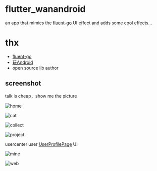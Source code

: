 # flutter_wanandroid

an app that mimics the [fluent-go](https://github.com/alibaba/flutter-go) UI effect and adds some cool effects...



# thx

-  [fluent-go](https://github.com/alibaba/flutter-go) 
- [玩Android](https://www.wanandroid.com/)
- open source lib author

## screenshot

talk is cheap，show me the picture



![home](/screenshot/home.png)

![cat](/screenshot/cat.png)

![collect](/screenshot/collect.png)

![project](/screenshot/project.png)

usercenter user [UserProfilePage](https://github.com/xuelongqy/flutter_easyrefresh/blob/v2/example/lib/page/sample/user_profile.dart) UI

![mine](/screenshot/mine.png)

![web](/screenshot/web.png)